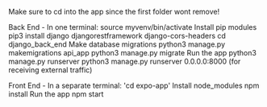 Make sure to cd into the app since the first folder wont remove!

Back End - In one terminal: source myvenv/bin/activate Install pip modules pip3 install django djangorestframework django-cors-headers cd django_back_end Make database migrations python3 manage.py makemigrations api_app python3 manage.py migrate Run the app python3 manage.py runserver python3 manage.py runserver 0.0.0.0:8000 (for receiving external traffic)

Front End - In a separate terminal: 'cd expo-app' Install node_modules npm install Run the app npm start
